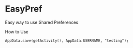 # EasyPref
Easy way to use Shared Preferences

How to Use

``` 
AppData.save(getActivity(), AppData.USERNAME, "testing");
```
